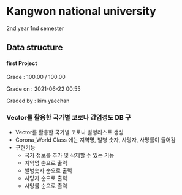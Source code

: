 # Kangwon national university

2nd year 1nd semester

## Data structure
#### first Project
Grade : 100.00 / 100.00

Grade on : 2021-06-22 00:55

Graded by	: kim yaechan

### Vector를 활용한 국가별 코로나 감염정도 DB 구


- Vector를 활용한 국가별 코로나 발병리스트 생성
- Corona_World Class 에는 지역명, 발병 숫자, 사망자, 사망률이 들어감
- 구현기능
  * 국가 정보를 추가 및 삭제할 수 있는 기능
  * 지역명 순으로 출력
  * 발병숫자 순으로 출력
  * 사망자 순으로 출력
  * 사망률 순으로 출력
